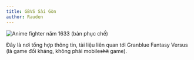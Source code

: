 ```yaml
---
title: GBVS Sài Gòn
author: Rauden
---
```


![Anime fighter năm 1633 ([bản phục chế][2])][1]

Đây là nơi tổng hợp thông tin, tài liệu liên quan tới Granblue Fantasy Versus
(là game đối kháng, không phải mobile~~shit~~ game).

[1]: https://user-images.githubusercontent.com/1446315/77450205-8c9a7700-6e25-11ea-8b5d-9d335cdc542b.png
[2]: https://commons.wikimedia.org/wiki/File:Rembrandt_Harmensz._van_Rijn_163.jpg
